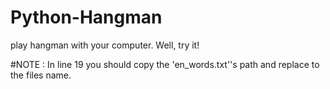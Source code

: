 # Python-Hangman
play hangman with your computer. Well, try it!

#NOTE :
In line 19 you should copy the 'en_words.txt''s path and replace to the files name.
